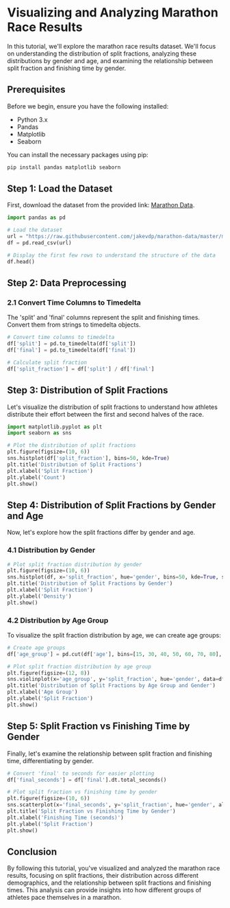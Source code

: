 # Visualizing and Analyzing Marathon Race Results

In this tutorial, we'll explore the marathon race results dataset. We'll focus on understanding the distribution of split fractions, analyzing these distributions by gender and age, and examining the relationship between split fraction and finishing time by gender.

## Prerequisites

Before we begin, ensure you have the following installed:
- Python 3.x
- Pandas
- Matplotlib
- Seaborn

You can install the necessary packages using pip:

```bash
pip install pandas matplotlib seaborn
```

## Step 1: Load the Dataset

First, download the dataset from the provided link: [Marathon Data](https://raw.githubusercontent.com/jakevdp/marathon-data/master/marathon-data.csv).

```python
import pandas as pd

# Load the dataset
url = "https://raw.githubusercontent.com/jakevdp/marathon-data/master/marathon-data.csv"
df = pd.read_csv(url)

# Display the first few rows to understand the structure of the data
df.head()
```

## Step 2: Data Preprocessing

### 2.1 Convert Time Columns to Timedelta

The 'split' and 'final' columns represent the split and finishing times. Convert them from strings to timedelta objects.

```python
# Convert time columns to timedelta
df['split'] = pd.to_timedelta(df['split'])
df['final'] = pd.to_timedelta(df['final'])

# Calculate split fraction
df['split_fraction'] = df['split'] / df['final']
```

## Step 3: Distribution of Split Fractions

Let's visualize the distribution of split fractions to understand how athletes distribute their effort between the first and second halves of the race.

```python
import matplotlib.pyplot as plt
import seaborn as sns

# Plot the distribution of split fractions
plt.figure(figsize=(10, 6))
sns.histplot(df['split_fraction'], bins=50, kde=True)
plt.title('Distribution of Split Fractions')
plt.xlabel('Split Fraction')
plt.ylabel('Count')
plt.show()
```

## Step 4: Distribution of Split Fractions by Gender and Age

Now, let's explore how the split fractions differ by gender and age.

### 4.1 Distribution by Gender

```python
# Plot split fraction distribution by gender
plt.figure(figsize=(10, 6))
sns.histplot(df, x='split_fraction', hue='gender', bins=50, kde=True, stat='density', common_norm=False)
plt.title('Distribution of Split Fractions by Gender')
plt.xlabel('Split Fraction')
plt.ylabel('Density')
plt.show()
```

### 4.2 Distribution by Age Group

To visualize the split fraction distribution by age, we can create age groups:

```python
# Create age groups
df['age_group'] = pd.cut(df['age'], bins=[15, 30, 40, 50, 60, 70, 80], labels=['15-30', '31-40', '41-50', '51-60', '61-70', '71-80'])

# Plot split fraction distribution by age group
plt.figure(figsize=(12, 8))
sns.violinplot(x='age_group', y='split_fraction', hue='gender', data=df, split=True, inner='quart')
plt.title('Distribution of Split Fractions by Age Group and Gender')
plt.xlabel('Age Group')
plt.ylabel('Split Fraction')
plt.show()
```

## Step 5: Split Fraction vs Finishing Time by Gender

Finally, let's examine the relationship between split fraction and finishing time, differentiating by gender.

```python
# Convert 'final' to seconds for easier plotting
df['final_seconds'] = df['final'].dt.total_seconds()

# Plot split fraction vs finishing time by gender
plt.figure(figsize=(10, 6))
sns.scatterplot(x='final_seconds', y='split_fraction', hue='gender', alpha=0.5, data=df)
plt.title('Split Fraction vs Finishing Time by Gender')
plt.xlabel('Finishing Time (seconds)')
plt.ylabel('Split Fraction')
plt.show()
```

## Conclusion

By following this tutorial, you've visualized and analyzed the marathon race results, focusing on split fractions, their distribution across different demographics, and the relationship between split fractions and finishing times. This analysis can provide insights into how different groups of athletes pace themselves in a marathon.
